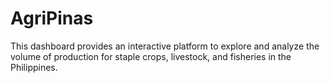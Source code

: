 # AgriPinas
This dashboard provides an interactive platform to explore and analyze the volume of production for staple crops, livestock, and fisheries in the Philippines.

